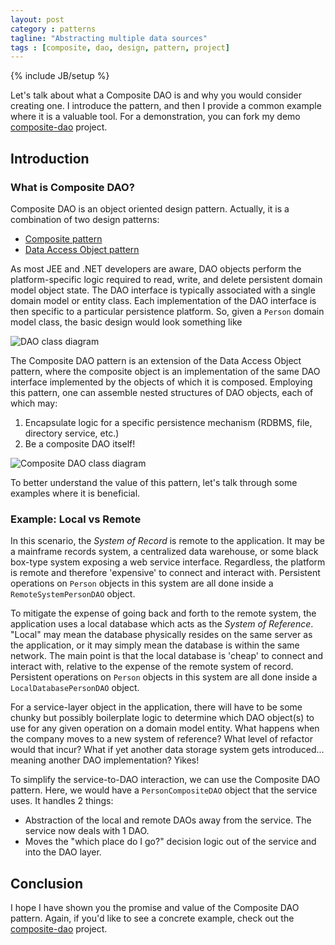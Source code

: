 ```yaml
---
layout: post
category : patterns
tagline: "Abstracting multiple data sources"
tags : [composite, dao, design, pattern, project]
---
```

{% include JB/setup %}

Let's talk about what a Composite DAO is and why you would consider creating one. I introduce the
pattern, and then I provide a common example where it is a valuable tool. For a demonstration, you
can fork my demo [composite-dao](http://github.com/davejoyce/composite-dao) project.

## Introduction 

### What is Composite DAO?

Composite DAO is an object oriented design pattern. Actually, it is a combination of two design
patterns:

* [Composite pattern](http://www.oodesign.com/composite-pattern.html)
* [Data Access Object pattern](http://en.wikipedia.org/wiki/Data_access_object)

As most JEE and .NET developers are aware, DAO objects perform the platform-specific logic required
to read, write, and delete persistent domain model object state. The DAO interface is typically
associated with a single domain model or entity class. Each implementation of the DAO interface is
then specific to a particular persistence platform. So, given a `Person` domain model class, the
basic design would look something like

![DAO class diagram](http://davejoyce.github.io/images/Class-Dao.png)
 
The Composite DAO pattern is an extension of the Data Access Object pattern, where the composite
object is an implementation of the same DAO interface implemented by the objects of which it is
composed. Employing this pattern, one can assemble nested structures of DAO objects, each of which
may:

1. Encapsulate logic for a specific persistence mechanism (RDBMS, file, directory service, etc.)
2. Be a composite DAO itself!

![Composite DAO class diagram](http://davejoyce.github.io/images/Class-CompositeDao.png)

To better understand the value of this pattern, let's talk through some examples where it is
beneficial.

### Example: Local vs Remote 

In this scenario, the *System of Record* is remote to the application. It may be a mainframe records
system, a centralized data warehouse, or some black box-type system exposing a web service interface.
Regardless, the platform is remote and therefore 'expensive' to connect and interact with. Persistent
operations on `Person` objects in this system are all done inside a `RemoteSystemPersonDAO` object.

To mitigate the expense of going back and forth to the remote system, the application uses a local
database which acts as the *System of Reference*. "Local" may mean the database physically resides on
the same server as the application, or it may simply mean the database is within the same network. The
main point is that the local database is 'cheap' to connect and interact with, relative to the expense
of the remote system of record. Persistent operations on `Person` objects in this system are all done
inside a `LocalDatabasePersonDAO` object. 

For a service-layer object in the application, there will have to be some chunky but possibly
boilerplate logic to determine which DAO object(s) to use for any given operation on a domain model
entity. What happens when the company moves to a new system of reference? What level of refactor would
that incur? What if yet another data storage system gets introduced... meaning another DAO
implementation? Yikes!

To simplify the service-to-DAO interaction, we can use the Composite DAO pattern. Here, we would have
a `PersonCompositeDAO` object that the service uses. It handles 2 things:

* Abstraction of the local and remote DAOs away from the service. The service now deals with 1 DAO.
* Moves the "which place do I go?" decision logic out of the service and into the DAO layer.

## Conclusion

I hope I have shown you the promise and value of the Composite DAO pattern. Again, if you'd like to
see a concrete example, check out the [composite-dao](http://github.com/davejoyce/composite-dao)
project. 

